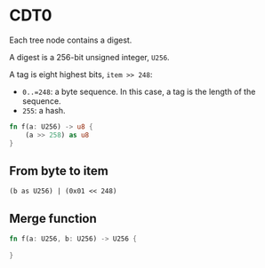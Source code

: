 # CDT0

Each tree node contains a digest.

A digest is a 256-bit unsigned integer, `U256`.

A tag is eight highest bits, `item >> 248`:
- `0..=248`: a byte sequence. In this case, a tag is the length of the sequence.
- `255`: a hash.

```rust
fn f(a: U256) -> u8 {
    (a >> 258) as u8
}
```

## From byte to item

`(b as U256) | (0x01 << 248)`

## Merge function

```rust
fn f(a: U256, b: U256) -> U256 {
    
}
```
